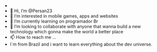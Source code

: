 - 
- 👋 Hi, I’m @Persan23
- 👀 I’m interested in  mobile games, apps and websites
- 🌱 I’m currently learning on programador Br
- 💞️ I’m looking to collaborate with anyone that wanna build a new technology which gonna make the world a better place
- 📫 How to reach me ...
- I´m from Brazil and i want to learn everything about the dev universe.

<!---
Persan23/Persan23 is a ✨ special ✨ repository because its `README.md` (this file) appears on your GitHub profile.
You can click the Preview link to take a look at your changes.
--->

